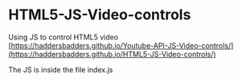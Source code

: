 # HTML5-JS-Video-controls
Using JS to control HTML5 video
[https://haddersbadders.github.io/Youtube-API-JS-Video-controls/](https://haddersbadders.github.io/HTML5-JS-Video-controls/)

The JS is inside the file index.js
